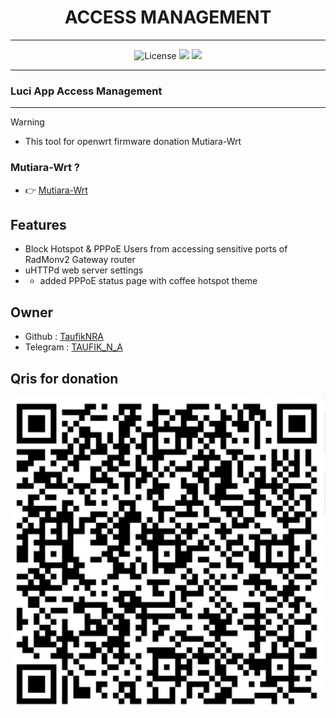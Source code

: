 <div align="center">
  <h1>ACCESS MANAGEMENT</h1>
</div>
<hr/>
<div align="center">
  <img alt="License" src="https://img.shields.io/github/license/TaufikNRA/luci-app-radius-monitor?style=for-the-badge">
  <a target="_blank" href="https://github.com/TaufikNRA/Access-Management/releases"><img src="https://img.shields.io/github/release/TaufikNRA/Access-Management?style=for-the-badge"></a>
  <a target="_blank" href="https://github.com/TaufikNRA/Access-Management/releases"><img src="https://img.shields.io/github/downloads/TaufikNRA/Access-Management/total?style=for-the-badge"></a>
</div>
<hr/>

### Luci App Access Management
<hr/>

> [!WARNING]
>
> - This tool for openwrt firmware donation Mutiara-Wrt

### Mutiara-Wrt ?
- 👉 <a href="https://github.com/Mutiara-Wrt" target="_blank">Mutiara-Wrt</a>

Features
---
- Block Hotspot & PPPoE Users from accessing sensitive ports of RadMonv2 Gateway router
- uHTTPd web server settings
- + added PPPoE status page with coffee hotspot theme

Owner
---
<ul>
  <li>Github : <a href="https://github.com/TaufikNRA" target="_blank">TaufikNRA</a></li>
  <li>Telegram : <a href="https://t.me/Taufik_N_A" target="_blank">TAUFIK_N_A</a></li>
</ul>

Qris for donation
---
  <p>
  <img src="www/luci-static/resources/assets/img/qristaufik.png" alt="qris">
 </p>
